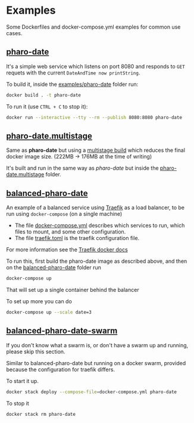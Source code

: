 # Examples

Some Dockerfiles and docker-compose.yml examples for common use cases.

## [pharo-date](examples/pharo-date)

It's a simple web service which listens on port 8080
and responds to `GET` requets with the current `DateAndTime now printString`.

To build it, inside the [examples/pharo-date](examples/pharo-date) folder run:

```bash
docker build . -t pharo-date
```

To run it (use `CTRL + C` to stop it):

```bash
docker run --interactive --tty --rm --publish 8080:8080 pharo-date
```

## [pharo-date.multistage](examples/pharo-date.multistage)

Same as **pharo-date** but using a [multistage build](https://docs.docker.com/develop/develop-images/multistage-build/) which reduces the final docker image size. (222MB -> 176MB at the time of writing)

It's built and run in the same way as _pharo-date_ but inside the [pharo-date.multistage](examples/pharo-date.multistage) folder.

## [balanced-pharo-date](examples/balanced-pharo-date)

An example of a balanced service using [Traefik](https://docs.traefik.io/) as a load balancer, to be run using `docker-compose` (on a single machine)

- The file [docker-compose.yml](examples/balanced-pharo-date/docker-compose.yml) describes which services to run, which files to mount, and some other configuration.
- The file [traefik.toml](examples/balanced-pharo-date/traefik.toml) is the traefik configuration file.

For more information see the [Traefik docker docs](https://docs.traefik.io/configuration/backends/docker/)

To run this, first build the pharo-date image as described above, and then on the [balanced-pharo-date](examples/balanced-pharo-date) folder run

```bash
docker-compose up
```

That will set up a single container behind the balancer

To set up more you can do

```bash
docker-compose up --scale date=3
```

## [balanced-pharo-date-swarm](examples/balanced-pharo-date-swarm)

If you don't know what a swarm is,
or don't have a swarm up and running,
please skip this section.

Similar to balanced-pharo-date but running on a docker swarm, provided because the configuration for traefik differs.

To start it up.

```bash
docker stack deploy --compose-file=docker-compose.yml pharo-date
```

To stop it

```bash
docker stack rm pharo-date
```